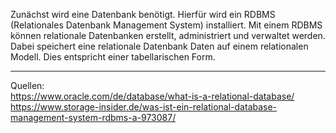 Zunächst wird eine Datenbank benötigt. Hierfür wird ein RDBMS (Relationales Datenbank Management System) installiert.
Mit einem RDBMS können relationale Datenbanken erstellt, administriert und verwaltet werden.
Dabei speichert eine relationale Datenbank Daten auf einem relationalen Modell. Dies entspricht einer tabellarischen Form.



---
Quellen:  
https://www.oracle.com/de/database/what-is-a-relational-database/  
https://www.storage-insider.de/was-ist-ein-relational-database-management-system-rdbms-a-973087/